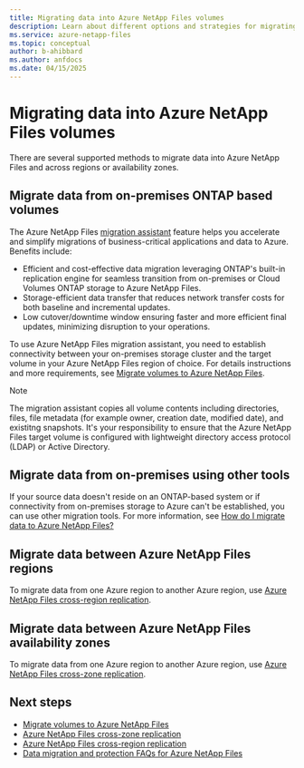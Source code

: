 ```yaml
---
title: Migrating data into Azure NetApp Files volumes
description: Learn about different options and strategies for migrating data into Azure NetApp Files volumes. 
ms.service: azure-netapp-files
ms.topic: conceptual
author: b-ahibbard
ms.author: anfdocs
ms.date: 04/15/2025
---
```

# Migrating data into Azure NetApp Files volumes

There are several supported methods to migrate data into Azure NetApp Files and across regions or availability zones. 

## Migrate data from on-premises ONTAP based volumes 

The Azure NetApp Files [migration assistant](migrate-volumes.md) feature helps you accelerate and simplify migrations of business-critical applications and data to Azure. Benefits include:

* Efficient and cost-effective data migration leveraging ONTAP's built-in replication engine for seamless transition from on-premises or Cloud Volumes ONTAP storage to Azure NetApp Files. 
* Storage-efficient data transfer that reduces network transfer costs for both baseline and incremental updates. 
* Low cutover/downtime window ensuring faster and more efficient final updates, minimizing disruption to your operations.

To use Azure NetApp Files migration assistant, you need to establish connectivity between your on-premises storage cluster and the target volume in your Azure NetApp Files region of choice. For details instructions and more requirements, see [Migrate volumes to Azure NetApp Files](migrate-volumes.md).

>[!NOTE]
>The migration assistant copies all volume contents including directories, files, file metadata (for example owner, creation date, modified date), and existitng snapshots. It's your responsibility to ensure that the Azure NetApp Files target volume is configured with lightweight directory access protocol (LDAP) or Active Directory.  

## Migrate data from on-premises using other tools 

If your source data doesn't reside on an ONTAP-based system or if connectivity from on-premises storage to Azure can't be established, you can use other migration tools. For more information, see [How do I migrate data to Azure NetApp Files?](faq-data-migration-protection.md#how-do-i-migrate-data-to-azure-netapp-files)

## Migrate data between Azure NetApp Files regions 

To migrate data from one Azure region to another Azure region, use [Azure NetApp Files cross-region replication](cross-region-replication-introduction.md). 

## Migrate data between Azure NetApp Files availability zones 

To migrate data from one Azure region to another Azure region, use [Azure NetApp Files cross-zone replication](cross-zone-replication-introduction.md). 

## Next steps

* [Migrate volumes to Azure NetApp Files](migrate-volumes.md)
* [Azure NetApp Files cross-zone replication](cross-zone-replication-introduction.md)
* [Azure NetApp Files cross-region replication](cross-region-replication-introduction.md)
* [Data migration and protection FAQs for Azure NetApp Files](faq-data-migration-protection.md)
 